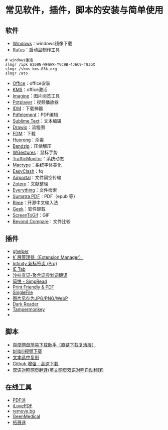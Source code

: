 # 常见软件，插件，脚本的安装与简单使用

## 软件
+ [Windows](https://next.itellyou.cn/)：windows镜像下载
+ [Rufus](https://rufus.ie/zh/)：启动盘制作工具
```
# windows激活
slmgr /ipk W269N-WFGWX-YVC9B-4J6C9-T83GX
slmgr /skms kms.03k.org
slmgr /ato
```
+ [Office](https://otp.landian.vip/zh-cn/download.html)：office安装
+ [KMS](https://www.heu8.net/kms/147.html)：office激活
+ [Imagine](https://www.nyam.pe.kr/dev/imagine/#download)：图片阅览工具
+ [Potplayer](https://potplayer.daum.net/)：视频播放器
+ [IDM](https://sdy2813.lanzouq.com/iuGfYy8hg9e)：下载神器
+ [Pdfelement](https://downloadly.net/2020/09/994/03/pdfelement/12/?#/994-wondersh-142241033002.html)：PDF编辑
+ [Sublime Text](https://sdy2813.lanzouq.com/iqXuRzutzji)：文本编辑
+ [Drawio](https://github.com/jgraph/drawio-desktop/releases)：流程图
+ [FDM](https://www.freedownloadmanager.org/zh/)：下载
+ [Huorong](https://www.huorong.cn/person5.html)：杀毒
+ [Bandzip](https://sdy2813.lanzouq.com/iNauPy8hfba)：压缩解压
+ [WGestures](https://sdy2813.lanzouq.com/iOCPXymtgbc)：鼠标手势
+ [TrafficMonitor](https://github.com/zhongyang219/TrafficMonitor/releases)：系统动态
+ [Mactype](https://github.com/snowie2000/mactype/releases)：系统字体美化
+ [EasyClash](https://github.com/bulianglin/demo/blob/main/EasyClash.rar)：fq
+ [Airportal](https://airportal.cn/)：文件隔空传输
+ [Zotero](https://www.zotero.org/download/)：文献整理
+ [Everything](https://www.voidtools.com/zh-cn/downloads/)：文件检索
+ [Sumatra PDF](https://www.sumatrapdfreader.org/downloadafter)：PDF（epub 等）
+ [Rime](https://rime.im/download/)：开源中文输入法
+ [Geek](https://geekuninstaller.com/)：软件卸载
+ [ScreenToGif](https://www.screentogif.com/?l=zh_cn)：GIF
+ [Beyond Compare](https://downloadly.net/2020/02/224/03/beyond-compare/16/?#/224-scooter-142252031202.html)：文件比较

## 插件
+ [ghelper](https://googlehelper.net/)
+ [扩展管理器（Extension Manager）](https://chrome.google.com/webstore/detail/extension-manager/gjldcdngmdknpinoemndlidpcabkggco)
+ [Infinity 新标签页 (Pro)](https://chrome.google.com/webstore/detail/infinity-new-tab-pro/nnnkddnnlpamobajfibfdgfnbcnkgngh)
+ [IE Tab](https://chrome.google.com/webstore/detail/ie-tab/hehijbfgiekmjfkfjpbkbammjbdenadd)
+ [沙拉查词-聚合词典划词翻译](https://chrome.google.com/webstore/detail/%E6%B2%99%E6%8B%89%E6%9F%A5%E8%AF%8D-%E8%81%9A%E5%90%88%E8%AF%8D%E5%85%B8%E5%88%92%E8%AF%8D%E7%BF%BB%E8%AF%91/cdonnmffkdaoajfknoeeecmchibpmkmg)
+ [简悦 - SimpRead](https://chrome.google.com/webstore/detail/simpread-reader-view/ijllcpnolfcooahcekpamkbidhejabll)
+ [Print Friendly & PDF](https://chrome.google.com/webstore/detail/print-friendly-pdf/ohlencieiipommannpdfcmfdpjjmeolj)
+ [SingleFile](https://chrome.google.com/webstore/detail/singlefile/mpiodijhokgodhhofbcjdecpffjipkle)
+ [图片另存为JPG/PNG/WebP](https://chrome.google.com/webstore/detail/save-image-as-type/gabfmnliflodkdafenbcpjdlppllnemd)
+ [Dark Reader](https://chrome.google.com/webstore/detail/dark-reader/eimadpbcbfnmbkopoojfekhnkhdbieeh)
+ [Tampermonkey](https://chrome.google.com/webstore/detail/tampermonkey/dhdgffkkebhmkfjojejmpbldmpobfkfo)
+ []()



## 脚本
+ [百度网盘简易下载助手（直链下载复活版）](https://greasyfork.org/zh-CN/scripts/418182-%E7%99%BE%E5%BA%A6%E7%BD%91%E7%9B%98%E7%AE%80%E6%98%93%E4%B8%8B%E8%BD%BD%E5%8A%A9%E6%89%8B-%E7%9B%B4%E9%93%BE%E4%B8%8B%E8%BD%BD%E5%A4%8D%E6%B4%BB%E7%89%88)
+ [bilibili视频下载](https://greasyfork.org/zh-CN/scripts/413228-bilibili%E8%A7%86%E9%A2%91%E4%B8%8B%E8%BD%BD)
+ [文本选中复制](https://greasyfork.org/zh-CN/scripts/405130-%E6%96%87%E6%9C%AC%E9%80%89%E4%B8%AD%E5%A4%8D%E5%88%B6)
+ [Github 增强 - 高速下载](https://greasyfork.org/zh-CN/scripts/412245-github-%E5%A2%9E%E5%BC%BA-%E9%AB%98%E9%80%9F%E4%B8%8B%E8%BD%BD)
+ [双语对照网页翻译(英文网页双语对照自动翻译)](https://greasyfork.org/zh-CN/scripts/419004-%E5%8F%8C%E8%AF%AD%E5%AF%B9%E7%85%A7%E7%BD%91%E9%A1%B5%E7%BF%BB%E8%AF%91-%E8%8B%B1%E6%96%87%E7%BD%91%E9%A1%B5%E5%8F%8C%E8%AF%AD%E5%AF%B9%E7%85%A7%E8%87%AA%E5%8A%A8%E7%BF%BB%E8%AF%91)

## 在线工具
+ [PDF派](https://www.pdfpai.com/)
+ [iLovePDF](https://www.ilovepdf.com/)
+ [remove.bg](https://www.remove.bg/zh)
+ [GeenMedical](https://www.geenmedical.com/)
+ [拓展迷](https://www.extfans.com/)

























